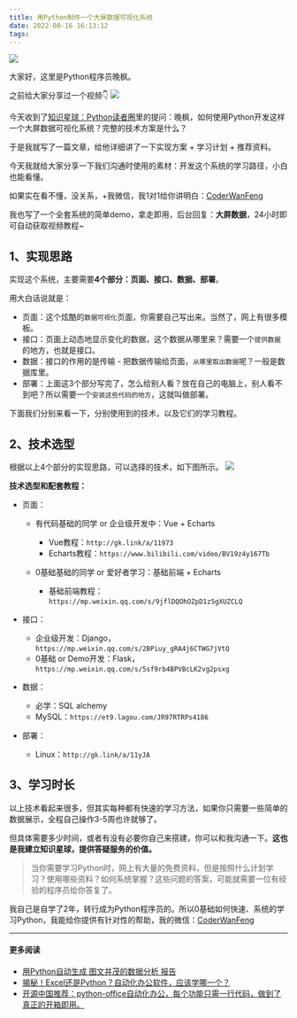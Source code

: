 ```yaml
---
title: 用Python制作一个大屏数据可视化系统
date: 2022-08-16 16:13:12
tags:
---
```



![](https://www.python-office.com/api/img-cdn/wanfeng/python-star-group/bi-course/cover.jpg)

大家好，这里是Python程序员晚枫。

之前给大家分享过一个视频👇
![](https://www.python-office.com/api/img-cdn/wanfeng/python-star-group/bi-course/3-min.jpg)

今天收到了[知识星球：Python读者圈](https://mp.weixin.qq.com/s/cKPXrt2i_kcRZ4MP7nxSiQ)里的提问：晚枫，如何使用Python开发这样一个大屏数据可视化系统？完整的技术方案是什么？

于是我就写了一篇文章，给他详细讲了一下实现方案 + 学习计划 + 推荐资料。

今天我就给大家分享一下我们沟通时使用的素材：开发这个系统的学习路径，小白也能看懂。

如果实在看不懂，没关系，+我微信，我1对1给你讲明白：[CoderWanFeng](https://mp.weixin.qq.com/s/dAm2B09i2ZaqCwhwP-AEdQ)

我也写了一个全套系统的简单demo，拿走即用，后台回复：**大屏数据**，24小时即可自动获取视频教程~

## 1、实现思路

实现这个系统，主要需要**4个部分：页面、接口、数据、部署**。

用大白话说就是：

- 页面：这个炫酷的``数据可视化``页面，你需要自己写出来。当然了，网上有很多模板。
- 接口：页面上动态地显示变化的数据，这个数据从哪里来？需要一个``提供数据``的地方，也就是接口。
- 数据：接口的作用的是传输 - 把数据传输给页面，``从哪里取出数据``呢？一般是数据库里。
- 部署：上面这3个部分写完了，怎么给别人看？放在自己的电脑上，别人看不到吧？所以需要一个``安装这些代码的地方``，这就叫做部署。

下面我们分别来看一下，分别使用到的技术，以及它们的学习教程。

## 2、技术选型


根据以上4个部分的实现思路，可以选择的技术，如下图所示。
![](https://www.python-office.com/api/img-cdn/wanfeng/python-star-group/bi-course/system-1.png)

**技术选型和配套教程：**

- 页面：
  - 有代码基础的同学 or 企业级开发中：Vue + Echarts
    - Vue教程：``http://gk.link/a/11973``
    - Echarts教程：``https://www.bilibili.com/video/BV19z4y167Tb``
    
  - 0基础基础的同学 or 爱好者学习：基础前端 + Echarts
    - 基础前端教程：``https://mp.weixin.qq.com/s/9jflDQOhOZpD1z5gXUZCLQ``
  
- 接口：
  - 企业级开发：Django，``https://mp.weixin.qq.com/s/2BPiuy_gRA4j6CTWG7jVtQ``
  - 0基础 or Demo开发：Flask，``https://mp.weixin.qq.com/s/5sf9rb4BPVBcLK2vg2psxg``
- 数据：
  - 必学：SQL alchemy
  - MySQL：``https://et9.lagou.com/JR97RTRPs4186``
- 部署：
  - Linux：``http://gk.link/a/11yJA``

## 3、学习时长

以上技术看起来很多，但其实每种都有快速的学习方法，如果你只需要一些简单的数据展示，全程自己操作3-5周也许就够了。

但具体需要多少时间，或者有没有必要你自己来搭建，你可以和我沟通一下。**这也是我建立知识星球，提供答疑服务的价值。**

> 当你需要学习Python时，网上有大量的免费资料，但是按照什么计划学习？使用哪些资料？如何系统掌握？这些问题的答案，可能就需要一位有经验的程序员给你答复了。

我自己是自学了2年，转行成为Python程序员的。所以0基础如何快速、系统的学习Python，我能给你提供有针对性的帮助，我的微信：[CoderWanFeng](https://mp.weixin.qq.com/s/dAm2B09i2ZaqCwhwP-AEdQ)

----
#### 更多阅读
- [用Python自动生成 图文并茂的数据分析 报告](https://mp.weixin.qq.com/s/STSRuN9Q9NpETKdYQBmxqQ)
- [揭秘！Excel还是Python？自动化办公软件，应该学哪一个？](https://mp.weixin.qq.com/s/rMsMpSdQHqS3Q9eSsA0VeA)
- [开源中国推荐：python-office自动化办公，每个功能只需一行代码，做到了真正的开箱即用。](https://mp.weixin.qq.com/s/d2m7xYCLXF8QUlr-5sSuPA)



